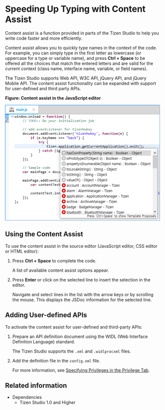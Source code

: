 # Speeding Up Typing with Content Assist

Content assist is a function provided in parts of the Tizen Studio to help you write code faster and more efficiently.

Content assist allows you to quickly type names in the context of the code. For example, you can simply type in the first letter as lowercase (or uppercase for a type or variable name), and press **Ctrl + Space** to be offered all the choices that match the entered letters and are valid for the current context (class name, interface name, variable, or field names).

The Tizen Studio supports Web API, W3C API, jQuery API, and jQuery Mobile API. The content assist functionality can be expanded with support for user-defined and third party APIs.

**Figure: Content assist in the JavaScript editor**

![Content assist in the JavaScript editor](./media/content_assist.png)

<a name="assist"></a>
## Using the Content Assist

To use the content assist in the source editor (JavaScript editor, CSS editor or HTML editor):

1. Press **Ctrl + Space** to complete the code.

   A list of available content assist options appear.

2. Press **Enter** or click on the selected line to insert the selection in the editor.

   Navigate and select lines in the list with the arrow keys or by scrolling the mouse. This displays the JSDoc information for the selected line.

<a name="user_defined"></a>
## Adding User-defined APIs

To activate the content assist for user-defined and third-party APIs:

1. Prepare an API definition document using the WIDL (Web Interface Definition Language) standard.

   The Tizen Studio supports the `.xml` and `.widlprocxml` files.

2. Add the definition file in the `config.xml` file.

   For more information, see [Specifying Privileges in the Privilege Tab](../../web/tutorials/process/setting-properties.md#privilege).

## Related information
* Dependencies
   - Tizen Studio 1.0 and Higher
